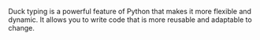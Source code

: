 Duck typing is a powerful feature of Python that makes it more flexible and dynamic. It allows you to write code that is more reusable and adaptable to change.
